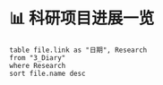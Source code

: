 # 📊 科研项目进展一览

```dataview
table file.link as "日期", Research
from "3_Diary"
where Research
sort file.name desc
```
